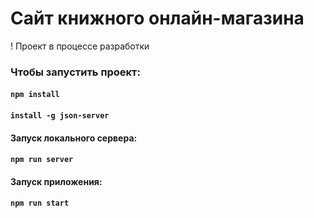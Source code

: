 # Сайт книжного онлайн-магазина

! Проект в процессе разработки

### Чтобы запустить проект:
#### `npm install`
#### `install -g json-server`

#### Запуск локального сервера:
#### `npm run server`

#### Запуск приложения:
#### `npm run start`

